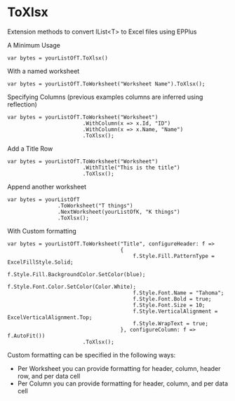 # ToXlsx
Extension methods to convert IList&lt;T> to Excel files using EPPlus

A Minimum Usage
```
var bytes = yourListOfT.ToXlsx()
```

With a named worksheet
```
var bytes = yourListOfT.ToWorksheet("Worksheet Name").ToXlsx();
```

Specifying Columns (previous examples columns are inferred using reflection)
```
var bytes = yourListOfT.ToWorksheet("Worksheet")
                        .WithColumn(x => x.Id, "ID")
                        .WithColumn(x => x.Name, "Name")
                        .ToXlsx();
```

Add a Title Row
```
var bytes = yourListOfT.ToWorksheet("Worksheet")
                        .WithTitle("This is the title")
                        .ToXlsx();
```

Append another worksheet
```
var bytes = yourListOfT
                .ToWorksheet("T things")
                .NextWorksheet(yourListOfK, "K things")
                .ToXlsx();
```

With Custom formatting
```
var bytes = yourListOfT.ToWorksheet("Title", configureHeader: f =>
                                    {
                                        f.Style.Fill.PatternType = ExcelFillStyle.Solid;
                                        f.Style.Fill.BackgroundColor.SetColor(blue);
                                        f.Style.Font.Color.SetColor(Color.White);
                                        f.Style.Font.Name = "Tahoma";
                                        f.Style.Font.Bold = true;
                                        f.Style.Font.Size = 10;
                                        f.Style.VerticalAlignment = ExcelVerticalAlignment.Top;
                                        f.Style.WrapText = true;
                                    }, configureColumn: f => f.AutoFit())
                        .ToXlsx();
```

Custom formatting can be specified in the following ways:
* Per Worksheet you can provide formatting for header, column, header row, and per data cell
* Per Column you can provide formatting for header, column, and per data cell
